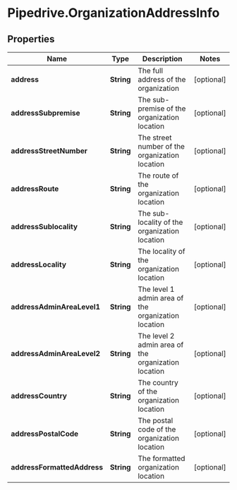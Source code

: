 # Pipedrive.OrganizationAddressInfo

## Properties

Name | Type | Description | Notes
------------ | ------------- | ------------- | -------------
**address** | **String** | The full address of the organization | [optional] 
**addressSubpremise** | **String** | The sub-premise of the organization location | [optional] 
**addressStreetNumber** | **String** | The street number of the organization location | [optional] 
**addressRoute** | **String** | The route of the organization location | [optional] 
**addressSublocality** | **String** | The sub-locality of the organization location | [optional] 
**addressLocality** | **String** | The locality of the organization location | [optional] 
**addressAdminAreaLevel1** | **String** | The level 1 admin area of the organization location | [optional] 
**addressAdminAreaLevel2** | **String** | The level 2 admin area of the organization location | [optional] 
**addressCountry** | **String** | The country of the organization location | [optional] 
**addressPostalCode** | **String** | The postal code of the organization location | [optional] 
**addressFormattedAddress** | **String** | The formatted organization location | [optional] 


